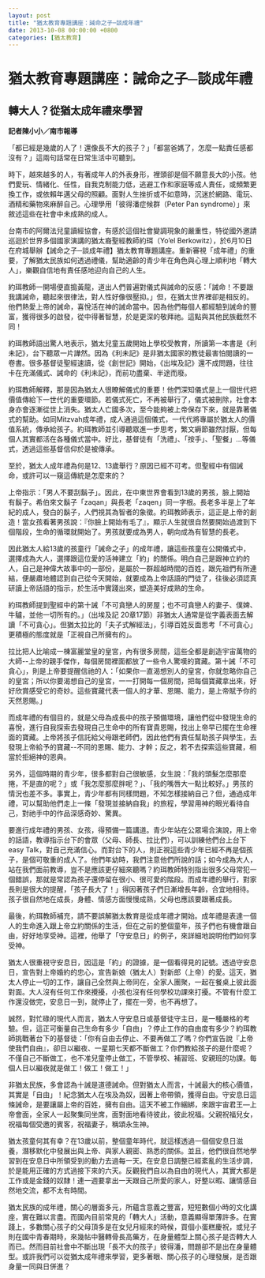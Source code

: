 ```yaml
---
layout: post
title: "猶太教育專題講座：誡命之子─談成年禮"
date: 2013-10-08 00:00:00 +0800
categories: [猶太教育]
---
```

# 猶太教育專題講座：誡命之子─談成年禮

## 轉大人？從猶太成年禮來學習

**記者陳小小／南市報導**

 

「都已經是幾歲的人了！還像長不大的孩子？」「都當爸媽了，怎麼一點責任感都沒有？」這兩句話常在日常生活中可聽到。

時下，越來越多的人，有著成年人的外表身形，裡頭卻是個不願意長大的小孩。他們愛玩、情緒化、任性，自我克制能力低，逃避工作和家庭等成人責任，或頻繁更換工作，或依賴年邁父母的照顧。面對人生挫折或不如意時，沉迷於網路、電玩、酒精和藥物來麻醉自己。心理學用「彼得潘症候群（Peter Pan syndrome）」來敘述這些在社會中未成熟的成人。

台南市的阿爾法兒童讀經協會，有感於這個社會變調現象的嚴重性，特從國外邀請巡迴於世界多個國家演講的猶太裔聖經教師約珥（Yo’el Berkowitz），於6月10日在府城舉辦【誡命之子─談成年禮】猶太教育專題講座。重新審視「成年禮」的重要，了解猶太民族如何透過禮儀，幫助適齡的青少年在角色與心理上順利地「轉大人」，樂觀自信地有責任感地迎向自己的人生。

約珥教師一開場便直搗黃龍，道出人們普遍對儀式與誡命的反感：「誡命！不要跟我講誡命，聽起來很律法，對人性好像很壓抑。」但，在猶太世界裡卻是相反的。他們熱愛上帝的誡命，喜悅活在神的誡命當中。因為他們每個人都經驗到誡命的豐富，獲得很多的啟發，從中得著智慧，於是更深的敬拜祂。這點與其他民族截然不同！

約珥教師語出驚人地表示，猶太兒童五歲開始上學校受教育，所讀第一本書是《利未記》，台下聽眾一片譁然。因為《利未記》是非猶太國家的教徒最害怕閱讀的一卷書。很多基督徒聖經速讀，從《創世記》開始，《出埃及記》還不成問題，往往卡在充滿儀式、誡命的《利未記》，而前功盡棄、半途而廢。

約珥教師解釋，那是因為猶太人很瞭解儀式的重要！他們深知儀式是上一個世代把價值傳給下一世代的重要環節。若儀式死亡，不再被舉行了，儀式被刪除，社會本身亦會逐漸從世上消失。猶太人亡國多次，至今能夠被上帝保存下來，就是靠著儀式的幫助。如同Mitzvah成年禮，成人通過這個儀式，一代代將專屬於猶太人的價值系統，傳承給孩子。約珥教師並引導聽眾進一步思考，繁文縟節雖然討厭，但每個人其實都活在各種儀式當中。好比，基督徒有「洗禮」、「按手」、「聖餐」…等儀式，透過這些基督信仰於是被傳承。

至於，猶太人成年禮為何是12、13歲舉行？原因已經不可考。但聖經中有個誡命，或許可以一窺這傳統是怎麼來的？

上帝指示：「男人不要刮鬍子」。因此，在中東世界會看到13歲的男孩，臉上開始有鬍子。希伯來文鬍子「zaqan」與長老「zaqen」同一字根。長老多半是上了年紀的成人，發白的鬍子，人們視其為智者的象徵。約珥教師表示，這正是上帝的創造！當女孩看著男孩說：『你臉上開始有毛了』，顯示人生就很自然要開始過渡到下個階段，生命的循環就開始了。男孩就要成為男人，朝向成為有智慧的長老。

因此猶太人給13歲的孩童行「誡命之子」的成年禮，讓這些孩童在公開儀式中，選擇成為大人，選擇跟這位愛的活神建立「約」的關係。明白自己是跟神立約的人，自己是神偉大故事中的一部份，是屬於一群超越時間的百姓，跟先祖們有所連結，便嚴肅地體認到自己從今天開始，就要成為上帝話語的門徒了，往後必須認真研讀上帝話語的指示，於生活中實踐出來，塑造美好成熟的生命。

約珥教師提到聖經中的第十誡「不可貪戀人的房屋；也不可貪戀人的妻子、僕婢、牛驢，並他一切所有的。」（出埃及記 20章17節）非猶太人通常是從字義表面去解讀「不可貪心」。但猶太拉比的「夫子式解經法」，引導百姓反面思考「不可貪心」更積極的態度就是「正視自己所擁有的」。

拉比把人比喻成一棟富麗堂皇的皇宮，內有很多房間，這些全都是創造宇宙萬物的大師--上帝的親手傑作，每個房間裡面都放了一些令人驚嘆的寶藏。第十誡「不可貪心」，則是上帝要提醒信祂的人：「如果你一直渴想別人的皇宮，你就忽略你自己的皇宮；所以你要渴想自己的皇宮，一一打開每一個房間，把每個寶藏拿出來，好好欣賞感受它的奇妙。這些寶藏代表一個人的才華、恩賜、能力，是上帝賦予你的天然恩賜。」

而成年禮的有個目的，就是父母為成長中的孩子預備環境，讓他們從中發現生命的喜悅，進行自我探索去發現自己生命中的所有寶貴恩賜，找出上帝早已擺在生命裡面的寶藏。上帝將孩子信託給父母跟老師們，因此他們有責任幫助孩子與學生，去發現上帝給予的寶藏--不同的恩賜、能力、才幹；反之，若不去探索這些寶藏，相當於拒絕神的恩典。

另外，這個時期的青少年，很多都對自己很敏感，女生說：「我的頭髮怎麼那麼捲，不是直的呢？」或「我怎麼那麼胖呢？」、「我的嘴唇大一點比較好。」男孩的情況也差不多。事實上，青少年都有同樣問題，不知怎樣接納自己？但，通過成年禮，可以幫助他們走上一條「發現並接納自我」的旅程，學習用神的眼光看待自己，對祂手中的作品深感奇妙、驚異。

要進行成年禮的男孩、女孩，得預備一篇講道。青少年站在公眾場合演說，用上帝的話語，教導指示台下的會眾（父母、師長、拉比們），可以訓練他們台上台下 easy Talk，對自己充滿信心。而對台下的人，則正視這些青少年已經不再是個孩子，是個可敬重的成人了。他們年幼時，我們注意他們所說的話；如今成為大人，站在我們面前教導，豈不是應該更仔細來聽嗎？約珥教師特別指出很多父母常犯一個錯誤，那就是常認為孩子還停留在很小、很可愛的階段。而成年禮的舉行，對家長則是很大的提醒，「孩子長大了！」得因著孩子們日漸增長年齡，合宜地相待。孩子很自然地在成長，身體、情感方面慢慢成熟，父母也應該要跟著成長。

最後，約珥教師補充，請不要誤解猶太教育是從成年禮才開始。成年禮是表達一個人的生命進入跟上帝立約關係的生活，但在之前的整個童年，孩子們也有機會跟自由，好好地享受神。這裡，他舉了「守安息日」的例子，來詳細地說明他們如何享受神。

猶太人很重視守安息日，因這是「約」的證據，是一個看得見的記號。透過守安息日，宣告對上帝婚約的忠心，宣告新娘（猶太人）對新郎（上帝）的愛。這天，猶太人停止一切的工作，讓自己全然與上帝同在，全家人團聚，一起在餐桌上彼此面對面。大人沒有任何工作來攪擾，小孩也沒有任何學校功課來打擾。不管有什麼工作還沒做完，安息日一到，就停止了，擺在一旁，也不再想了。

誠然，對忙碌的現代人而言，猶太人守安息日或基督徒守主日，是一種嚴格的考驗。但，這正可衡量自己生命有多少「自由」？停止工作的自由度有多少？約珥教師挑戰著台下的基督徒：「你有自由去停止、不要再做工了嗎？你們宣告說『上帝使我們自由』，卻日以繼夜、一星期七天都不斷做工？你們教給孩子的是什麼呢？不僅自己不斷做工，也不准兒童停止做工，不管學校、補習班、安親班的功課。每個人日以繼夜就是做工！做工！做工！」

非猶太民族，多會認為十誡是道德誡命。但對猶太人而言，十誡最大的核心價值，其實是「自由」！紀念猶太人在埃及為奴，因著上帝帶領，獲得自由。守安息日這條誡命，是要讓屬上帝的百姓，擁有自由。這天不被工作綑綁，來跟宇宙君王—上帝會面，全家人一起聚集同坐席，面對面地看待彼此，彼此祝福。父親祝福兒女，祝福每個受邀的賓客，祝福妻子，稱頌永生神。

猶太孩童何其有幸？在13歲以前，整個童年時代，就這樣透過一個個安息日滋養，潛移默化中發展出與上帝、與家人親密、熟悉的關係。並且，他們很自然地學習到在安息日中所領受到的動力去過每一天。在安息日調整已經紊亂的生活步調，於是能用正確的方式過接下來的六天。反觀我們自以為自由的現代人，其實大都是工作或是金錢的奴隸！連一週要拿出一天跟自己所愛的家人，好整以暇、讓情感自然地交流，都不太有時間。

猶太民族的成年禮，關心的層面多元，所蘊含意義之豐富，短短數個小時的文化講座，實在難以言盡。而國內目前常見的「轉大人」活動，意義顯得單薄許多。在實踐上，多數關心孩子的父母頂多是在女兒月經來的時候，買個小蛋糕慶祝，或兒子則在國中青春期時，來幾帖中醫轉骨長高藥方，在身量體型上關心孩子是否轉大人而已。然而目前社會中不斷出現「長不大的孩子」彼得潘，問題卻不是出在身量體型。或許我們可以從猶太成年禮來學習，更多著眼、關心孩子的心理發展，是否跟身量一同與日併進？